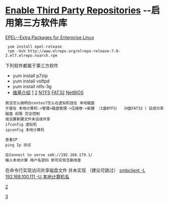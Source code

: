 
# [Enable Third Party Repositories](http://www.tecmint.com/things-to-do-after-minimal-rhel-centos-7-installation/4/) --启用第三方软件库

[EPEL--Extra Packages for Enterprise Linux](http://freeloda.blog.51cto.com/2033581/1260824)

```
 yum install epel-release
 rpm -Uvh http://www.elrepo.org/elrepo-release-7.0-2.el7.elrepo.noarch.rpm
``` 
  下列软件都属于第三方软件
* yum install p7zip
* yum install vsftpd
* yum install ntfs-3g 
 * [维基介绍](https://zh.wikipedia.org/wiki/NTFS-3G)
 [1](http://www.ha97.com/2832.html)     [2](http://linux.ximizi.com/linux/linux2708.htm)
 [NTFS](https://zh.wikipedia.org/wiki/NTFS)     [FAT32](https://zh.wikipedia.org/wiki/FAT#FAT32)    [NetBIOS](https://zh.wikipedia.org/wiki/NetBIOS)
```
我没怎么搞明白centos7怎么在虚拟机挂在 本地磁盘 
于是在 本地计算机->管理>磁盘管理->压缩卷->新建 （I盘NTFS） （H盘FAT32 ）设成分享磁盘 权限 完全控制
或设置新建文件夹设成共享
ifconfig 虚拟机 
ipconfig 本地计算机

查看IP
ping Ip 测试

在Connect to serve smb://192.168.179.1/
输入本地计算 用户名密码 即可实现怎删改查
```
在命令行实现访问共享磁盘文件 并未实现 （建议可跳过）
[smbclient -L 192.168.100.111 -U 本地计算机名](http://www.dabu.info/linux_virtual_machine_vm_on_shared_windows_folder.html)

[2](http://sonice.blog.51cto.com/994545/217451)

[3](https://www.samba.org/samba/docs/man/manpages/smbclient.1.html)



  

